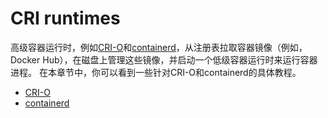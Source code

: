 # CRI runtimes

高级容器运行时，例如[CRI-O](https://cri-o.io/)和[containerd](https://containerd.io/)，从注册表拉取容器镜像（例如，Docker Hub），在磁盘上管理这些镜像，并启动一个低级容器运行时来运行容器进程。
在本章节中，你可以看到一些针对CRI-O和containerd的具体教程。

* [CRI-O](cri/crio.md)
* [containerd](cri/containerd.md)